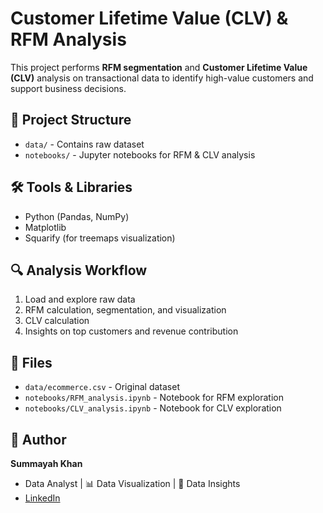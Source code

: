 # Customer Lifetime Value (CLV) & RFM Analysis

This project performs **RFM segmentation** and **Customer Lifetime Value (CLV)** analysis on transactional data to identify high-value customers and support business decisions.

## 📂 Project Structure

- `data/` - Contains raw dataset  
- `notebooks/` - Jupyter notebooks for RFM & CLV analysis  

## 🛠 Tools & Libraries

- Python (Pandas, NumPy)  
- Matplotlib  
- Squarify (for treemaps visualization)  

## 🔍 Analysis Workflow

1. Load and explore raw data  
2. RFM calculation, segmentation, and visualization  
3. CLV calculation  
4. Insights on top customers and revenue contribution  

## 📁 Files

- `data/ecommerce.csv` - Original dataset  
- `notebooks/RFM_analysis.ipynb` - Notebook for RFM exploration  
- `notebooks/CLV_analysis.ipynb` - Notebook for CLV exploration  

## 👤 Author

**Summayah Khan**  
- Data Analyst | 📊 Data Visualization | 🔎 Data Insights  
- [LinkedIn](https://www.linkedin.com/in/summayahkhan)
